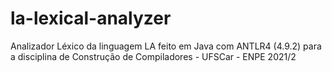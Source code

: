 # la-lexical-analyzer
Analizador Léxico da linguagem LA feito em Java com ANTLR4 (4.9.2) para a disciplina de Construção de Compiladores - UFSCar - ENPE 2021/2
